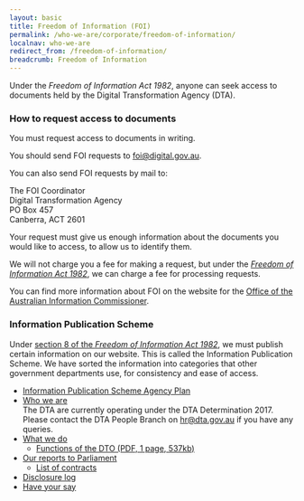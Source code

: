 ```yaml
---
layout: basic
title: Freedom of Information (FOI)
permalink: /who-we-are/corporate/freedom-of-information/
localnav: who-we-are
redirect_from: /freedom-of-information/
breadcrumb: Freedom of Information
---
```


<div class="lede">
    <p>Under the <em>Freedom of Information Act 1982</em>, anyone can seek access to documents held by the Digital Transformation Agency (DTA).</p>
</div>

### How to request access to documents

You must request access to documents in writing.

You should send FOI requests to [foi@digital.gov.au](mailto:foi@digital.gov.au).

You can also send FOI requests by mail to:

The FOI Coordinator<br/>
Digital Transformation Agency<br/>
PO Box 457<br/>
Canberra, ACT 2601<br/>

Your request must give us enough information about the documents you would like to access, to allow us to identify them.

We will not charge you a fee for making a request, but under the [*Freedom of Information Act 1982*](https://www.legislation.gov.au/Series/C2004A02562), we can charge a fee for processing requests.

You can find more information about FOI on the website for the [Office of the Australian Information Commissioner](https://www.oaic.gov.au/).

### Information Publication Scheme

Under [section 8 of the *Freedom of Information Act 1982*](https://www.legislation.gov.au/Details/C2017C00102/Html/Text#_Toc477343347), we must publish certain information on our website. This is called the Information Publication Scheme. We have sorted the information into categories that other government departments use, for consistency and ease of access.

* [Information Publication Scheme Agency Plan](/who-we-are/corporate/freedom-of-information/information-publications-scheme-agency-plan/)
* [Who we are](/who-we-are/)<br />
  The DTA are currently operating under the DTA Determination 2017. Please contact the DTA People Branch on [hr@dta.gov.au](mailto:hr@dta.gov.au) if you have any queries.
* [What we do](/what-we-do/)
  * [Functions of the DTO (PDF, 1 page, 537kb)](/files/dto-order-establishing.pdf)
* [Our reports to Parliament](/who-we-are/corporate/freedom-of-information/our-reports-to-parliament/)
  * [List of contracts](/contracts/)
* [Disclosure log](/who-we-are/corporate/freedom-of-information/disclosure-log/)
* [Have your say](/who-we-are/corporate/freedom-of-information/have-your-say/)
